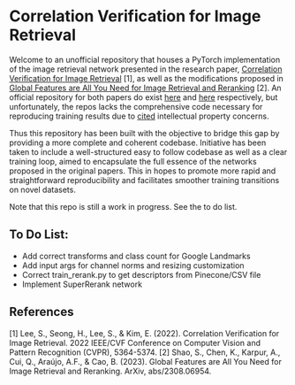 # Correlation Verification for Image Retrieval
Welcome to an unofficial repository that houses a PyTorch implementation of the image retrieval network presented in the research paper, [Correlation Verification for Image Retrieval](https://openaccess.thecvf.com/content/CVPR2022/html/Lee_Correlation_Verification_for_Image_Retrieval_CVPR_2022_paper.html) [1], as well as the modifications proposed in [Global Features are All You Need for Image Retrieval and Reranking](https://arxiv.org/abs/2308.06954) [2]. An official repository for both papers do exist [here](https://github.com/sungonce/CVNet/tree/main) and [here](https://github.com/ShihaoShao-GH/SuperGlobal) respectively, but unfortunately, the repos lacks the comprehensive code necessary for reproducing training results due to [cited](https://github.com/sungonce/CVNet/issues/1#issuecomment-1161781271) intellectual property concerns.

Thus this repository has been built with the objective to bridge this gap by providing a more complete and coherent codebase. Initiative has been taken to include a well-structured easy to follow codebase as well as a clear training loop, aimed to encapsulate the full essence of the networks proposed in the original papers. This in hopes to promote more rapid and straightforward reproducibility and facilitates smoother training transitions on novel datasets.

Note that this repo is still a work in progress. See the to do list. 

## To Do List:
- Add correct transforms and class count for Google Landmarks
- Add input args for channel norms and resizing customization
- Correct train_rerank.py to get descriptors from Pinecone/CSV file
- Implement SuperRerank network

## References 
[1] Lee, S., Seong, H., Lee, S., & Kim, E. (2022). Correlation Verification for Image Retrieval. 2022 IEEE/CVF Conference on Computer Vision and Pattern Recognition (CVPR), 5364-5374.
[2] Shao, S., Chen, K., Karpur, A., Cui, Q., Araújo, A.F., & Cao, B. (2023). Global Features are All You Need for Image Retrieval and Reranking. ArXiv, abs/2308.06954.
